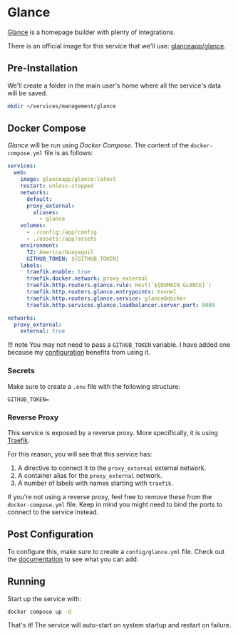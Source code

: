 # Glance

[Glance](https://github.com/glanceapp/glance) is a homepage builder with plenty of integrations.

There is an official image for this service that we'll use: [glanceapp/glance](https://hub.docker.com/r/glanceapp/glance).

## Pre-Installation

We'll create a folder in the main user's home where all the service's data will be saved.

```bash
mkdir ~/services/management/glance
```

## Docker Compose

*Glance* will be run using *Docker Compose*. The content of the `docker-compose.yml` file is as follows:

```yaml
services:
  web:
    image: glanceapp/glance:latest
    restart: unless-stopped
    networks:
      default:
      proxy_external:
        aliases:
          - glance
    volumes:
      - ./config:/app/config
      - ./assets:/app/assets
    environment:
      TZ: America/Guayaquil
      GITHUB_TOKEN: ${GITHUB_TOKEN}
    labels:
      traefik.enable: true
      traefik.docker.network: proxy_external
      traefik.http.routers.glance.rule: Host(`${DOMAIN_GLANCE}`)
      traefik.http.routers.glance.entrypoints: tunnel
      traefik.http.routers.glance.service: glance@docker
      traefik.http.services.glance.loadbalancer.server.port: 8080

networks:
  proxy_external:
    external: true
```

!!! note
    You may not need to pass a `GITHUB_TOKEN` variable. I have added one because my [configuration](https://github.com/glanceapp/glance/blob/main/docs/configuration.md#token) benefits from using it.

### Secrets

Make sure to create a `.env` file with the following structure:

```text
GITHUB_TOKEN=
```

### Reverse Proxy

This service is exposed by a reverse proxy. More specifically, it is using [Traefik](../networking/traefik.md).

For this reason, you will see that this service has:

1. A directive to connect it to the `proxy_external` external network.
2. A container alias for the `proxy_external` network.
3. A number of labels with names starting with `traefik`.

If you're not using a reverse proxy, feel free to remove these from the `docker-compose.yml` file.
Keep in mind you might need to bind the ports to connect to the service instead.

## Post Configuration

To configure this, make sure to create a `config/glance.yml` file. Check out the [documentation](https://github.com/glanceapp/glance/blob/main/docs/configuration.md) to see what you can add.

## Running

Start up the service with:

```bash
docker compose up -d
```

That's it! The service will auto-start on system startup and restart on failure.
